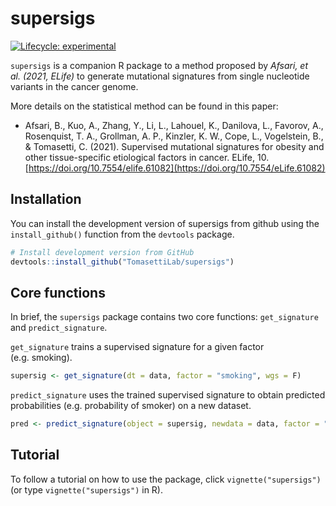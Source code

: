 
<!-- README.md is generated from README.Rmd. Please edit that file -->

# supersigs

<!-- badges: start -->

[![Lifecycle:
experimental](https://img.shields.io/badge/lifecycle-experimental-blue.svg)](https://www.tidyverse.org/lifecycle/#experimental)
<!-- [![CRAN Status](https://www.r-pkg.org/badges/version/pkgdown)](https://cran.r-project.org/package=pkgdown) -->
<!-- [![R build status](https://github.com/r-lib/pkgdown/workflows/R-CMD-check/badge.svg)](https://github.com/r-lib/supersigs/actions) -->
<!-- [![Codecov test coverage](https://codecov.io/gh/r-lib/pkgdown/branch/master/graph/badge.svg)](https://codecov.io/gh/r-lib/supersigs?branch=master) -->
<!-- badges: end -->

`supersigs` is a companion R package to a method proposed by *Afsari, et
al. (2021, ELife)* to generate mutational signatures from single
nucleotide variants in the cancer genome.

More details on the statistical method can be found in this paper:

  - Afsari, B., Kuo, A., Zhang, Y., Li, L., Lahouel, K., Danilova, L.,
    Favorov, A., Rosenquist, T. A., Grollman, A. P., Kinzler, K. W.,
    Cope, L., Vogelstein, B., & Tomasetti, C. (2021). Supervised
    mutational signatures for obesity and other tissue-specific
    etiological factors in cancer. ELife, 10.
    [https://doi.org/10.7554/elife.61082](https://doi.org/10.7554/eLife.61082)

## Installation

You can install the development version of supersigs from github using
the `install_github()` function from the `devtools` package.

``` r
# Install development version from GitHub
devtools::install_github("TomasettiLab/supersigs")
```

## Core functions

In brief, the `supersigs` package contains two core functions:
`get_signature` and `predict_signature`.

`get_signature` trains a supervised signature for a given factor
(e.g. smoking).

``` r
supersig <- get_signature(dt = data, factor = "smoking", wgs = F)
```

`predict_signature` uses the trained supervised signature to obtain
predicted probabilities (e.g. probability of smoker) on a new dataset.

``` r
pred <- predict_signature(object = supersig, newdata = data, factor = "smoking")
```

## Tutorial

To follow a tutorial on how to use the package, click
`vignette("supersigs")` (or type `vignette("supersigs")` in R).
